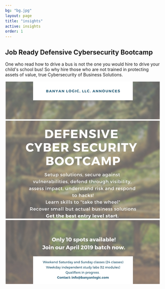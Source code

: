 ```yaml
---
bg: "bg.jpg"
layout: page
title: "insights"
active: insights
order: 1
---
```

## Job Ready Defensive Cybersecurity Bootcamp
One who read how to drive a bus is not the one you would hire to drive your child's school bus! So why hire those who are not trained in protecting assets of value, true Cybersecurity of Business Solutions.

![Bootcamp flyer](/assets/images/BLFlyer.jpg)  